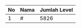 | No | Nama            | Jumlah Level |
|----|-----------------|--------------|
| 1  | #    |    5826        |
